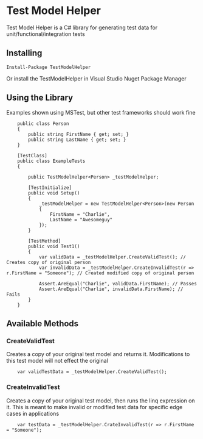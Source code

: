 # Test Model Helper

Test Model Helper is a C# library for generating test data for unit/functional/integration tests

## Installing

```
Install-Package TestModelHelper
```

Or install the TestModelHelper in Visual Studio Nuget Package Manager

## Using the Library

Examples shown using MSTest, but other test frameworks should work fine

```
    public class Person
    {
        public string FirstName { get; set; }
        public string LastName { get; set; }
    }

    [TestClass]
    public class ExampleTests
    {

        public TestModelHelper<Person> _testModelHelper;

        [TestInitialize]
        public void Setup()
        {
            _testModelHelper = new TestModelHelper<Person>(new Person
            {
                FirstName = "Charlie",
                LastName = "Awesomeguy"
            });
        }

        [TestMethod]
        public void Test1()
        {
            var validData = _testModelHelper.CreateValidTest(); // Creates copy of original person
            var invalidData = _testModelHelper.CreateInvalidTest(r => r.FirstName = "Someone"); // Created modified copy of original person

            Assert.AreEqual("Charlie", validData.FirstName); // Passes
            Assert.AreEqual("Charlie", invalidData.FirstName); // Fails
        }
    }
```

## Available Methods

### CreateValidTest

Creates a copy of your original test model and returns it. Modifications to this test model will not effect the original

```
    var validTestData = _testModelHelper.CreateValidTest();
```

### CreateInvalidTest

Creates a copy of your original test model, then runs the linq expression on it. This is meant to make invalid or modified test data for specific edge cases in applications

```
    var testData = _testModelHelper.CrateInvalidTest(r => r.FirstName = "Someone");
```